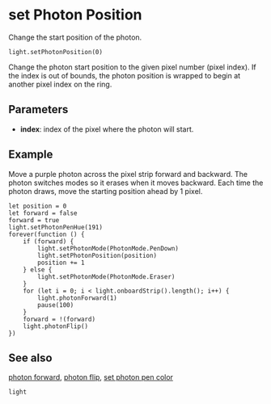 # set Photon Position

Change the start position of the photon.

```sig
light.setPhotonPosition(0)
```

Change the photon start position to the given pixel number (pixel index). If the index is out of bounds, the photon position is wrapped to begin at another pixel index on the ring.

## Parameters

* **index**: index of the pixel where the photon will start.

## Example

Move a purple photon across the pixel strip forward and backward. The photon switches modes so it erases when it moves backward. Each time the photon draws, move the starting position ahead by 1 pixel.

```blocks
let position = 0
let forward = false
forward = true
light.setPhotonPenHue(191)
forever(function () {
    if (forward) {
        light.setPhotonMode(PhotonMode.PenDown)
        light.setPhotonPosition(position)
        position += 1
    } else {
        light.setPhotonMode(PhotonMode.Eraser)
    }
    for (let i = 0; i < light.onboardStrip().length(); i++) {
        light.photonForward(1)
        pause(100)
    }
    forward = !(forward)
    light.photonFlip()
})
```

## See also

[photon forward](/reference/light/photon-forward),
[photon flip](/reference/light/photon-flip),
[set photon pen color](/reference/light/set-photon-pen-color)

```package
light
```


